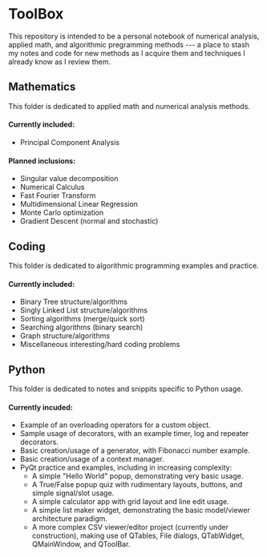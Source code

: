# ToolBox

This repository is intended to be a personal notebook of numerical analysis, applied math, and algorithmic pregramming methods --- a place to stash my notes and code for new methods as I acquire them and techniques I already know as I review them.

## Mathematics
This folder is dedicated to applied math and numerical analysis methods.

#### Currently included:
- Principal Component Analysis

#### Planned inclusions:
- Singular value decomposition
- Numerical Calculus
- Fast Fourier Transform
- Multidimensional Linear Regression
- Monte Carlo optimization
- Gradient Descent (normal and stochastic)

## Coding
This folder is dedicated to algorithmic programming examples and practice.

#### Currently included:
- Binary Tree structure/algorithms
- Singly Linked List structure/algorithms
- Sorting algorithms (merge/quick sort)
- Searching algorithms (binary search)
- Graph structure/algorithms
- Miscellaneous interesting/hard coding problems

## Python
This folder is dedicated to notes and snippits specific to Python usage.

#### Currently incuded:
- Example of an overloading operators for a custom object.
- Sample usage of decorators, with an example timer, log and repeater decorators.
- Basic creation/usage of a generator, with Fibonacci number example.
- Basic creation/usage of a context manager.
- PyQt practice and examples, including in increasing complexity:
    - A simple "Hello World" popup, demonstrating very basic usage.
    - A True/False popup quiz with rudimentary layouts, buttons, and simple signal/slot usage.
    - A simple calculator app with grid layout and line edit usage.
    - A simple list maker widget, demonstrating the basic model/viewer architecture paradigm.
    - A more complex CSV viewer/editor project (currently under construction), making use of QTables, File dialogs, QTabWidget, QMainWindow, and QToolBar.
